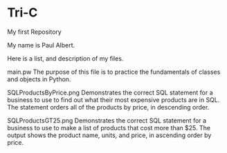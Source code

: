 # Tri-C
My first Repository

My name is Paul Albert.

Here is a list, and description of my files.

  main.pw   The purpose of this file is to practice the fundamentals of classes and objects in Python.
  
  SQLProductsByPrice.png  Demonstrates the correct SQL statement for a business to use to find out what their most expensive products are in SQL. The statement   orders all of the products by price, in descending order.  

  SQLProductsGT25.png  Demonstrates the correct SQL statement for a business to use to make a list of products that cost more than $25.  The output shows the     product name, units, and price, in ascending order by price.
